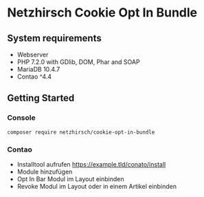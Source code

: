 # Netzhirsch Cookie Opt In Bundle

## System requirements
 * Webserver
 * PHP 7.2.0 with GDlib, DOM, Phar and SOAP
 * MariaDB 10.4.7
 * Contao ^4.4

## Getting Started
 ### Console
 `composer require netzhirsch/cookie-opt-in-bundle`
 
 ### Contao
 * Installtool aufrufen https://example.tld/conato/install
 * Module hinzufügen
 * Opt In Bar Modul im Layout einbinden
 * Revoke Modul im Layout oder in einem Artikel einbinden